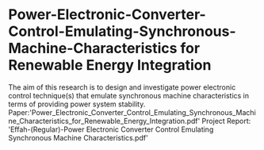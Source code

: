 # Power-Electronic-Converter-Control-Emulating-Synchronous-Machine-Characteristics for Renewable Energy Integration
The aim of this research is to design and investigate power electronic control technique(s) that emulate synchronous machine characteristics in terms of providing power system stability.
Paper:'Power_Electronic_Converter_Control_Emulating_Synchronous_Machine_Characteristics_for_Renewable_Energy_Integration.pdf'
Project Report: 'Effah-(Regular)-Power Electronic Converter Control Emulating Synchronous Machine Characteristics.pdf'
